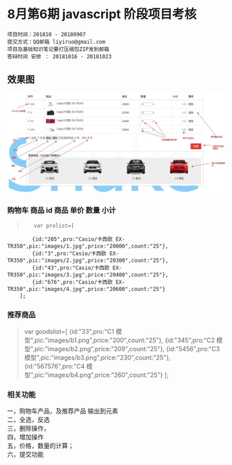 #  8月第6期 javascript 阶段项目考核
    项目时间：201810 - 20180907
    提交方式：QQ邮箱 liyiruo@gmail.com
    项目及基础知识笔记要打压缩包ZIP发到邮箱
    答辩时间 安排 ： 20181016 - 20181023
    
## 效果图
![](pro.jpg)
### 购物车 商品 id 商品	单价	数量	小计
>        var prolist=[
            {id:"205",pro:"Casio/卡西欧 EX-TR350",pic:"images/1.jpg",price:"20000",count:"25"},
            {id:"3",pro:"Casio/卡西欧 EX-TR350",pic:"images/2.jpg",price:"20300",count:"25"},
            {id:"43",pro:"Casio/卡西欧 EX-TR350",pic:"images/3.jpg",price:"20400",count:"25"},
            {id:"676",pro:"Casio/卡西欧 EX-TR350",pic:"images/4.jpg",price:"20600",count:"25"}
        ];

### 推荐商品
>    var goodslist=[
        {id:"33",pro:"C1 模型",pic:"images/b1.png",price:"200",count:"25"},
        {id:"345",pro:"C2 模型",pic:"images/b2.png",price:"209",count:"25"},
        {id:"5456",pro:"C3 模型",pic:"images/b3.png",price:"230",count:"25"},
        {id:"567576",pro:"C4 模型",pic:"images/b4.png",price:"260",count:"25"}
    ];

### 相关功能 
一，购物车产品，及推荐产品 输出到元素   
二，全选，反选  
三，删除操作，  
四，增加操作  
五，价格，数量的计算；  
六，提交功能   

 



